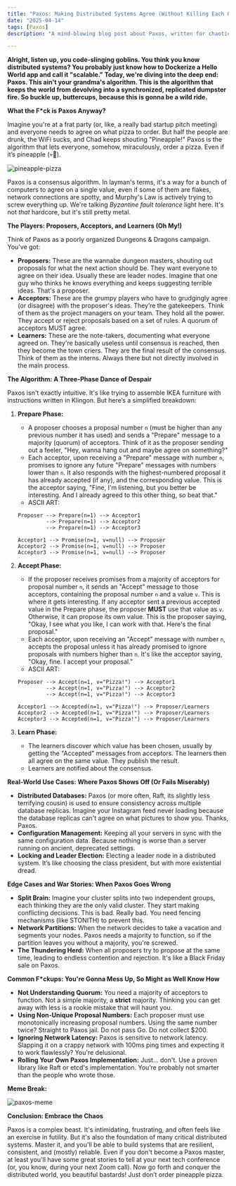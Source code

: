 ```yaml
---
title: "Paxos: Making Distributed Systems Agree (Without Killing Each Other)"
date: "2025-04-14"
tags: [Paxos]
description: "A mind-blowing blog post about Paxos, written for chaotic Gen Z engineers who barely passed distributed systems class."

---
```


**Alright, listen up, you code-slinging goblins. You think you know distributed systems? You probably just know how to Dockerize a Hello World app and call it "scalable." Today, we're diving into the deep end: Paxos. This ain't your grandma's algorithm. This is the algorithm that keeps the world from devolving into a synchronized, replicated dumpster fire. So buckle up, buttercups, because this is gonna be a wild ride.**

**What the F*ck is Paxos Anyway?**

Imagine you're at a frat party (or, like, a really bad startup pitch meeting) and everyone needs to agree on what pizza to order. But half the people are drunk, the WiFi sucks, and Chad keeps shouting "Pineapple!" Paxos is the algorithm that lets everyone, somehow, miraculously, order a pizza. Even if it’s pineapple (💀🙏).

![pineapple-pizza](https://i.imgflip.com/2/44hmt.jpg)

Paxos is a consensus algorithm. In layman's terms, it's a way for a bunch of computers to agree on a single value, even if some of them are flakes, network connections are spotty, and Murphy's Law is actively trying to screw everything up. We're talking *Byzantine fault tolerance* light here. It's not *that* hardcore, but it's still pretty metal.

**The Players: Proposers, Acceptors, and Learners (Oh My!)**

Think of Paxos as a poorly organized Dungeons & Dragons campaign. You've got:

*   **Proposers:** These are the wannabe dungeon masters, shouting out proposals for what the next action should be. They want everyone to agree on their idea. Usually these are leader nodes. Imagine that one guy who thinks he knows everything and keeps suggesting terrible ideas. That's a proposer.
*   **Acceptors:** These are the grumpy players who have to grudgingly agree (or disagree) with the proposer's ideas. They’re the gatekeepers. Think of them as the project managers on your team. They hold all the power. They accept or reject proposals based on a set of rules. A quorum of acceptors MUST agree.
*   **Learners:** These are the note-takers, documenting what everyone agreed on. They're basically useless until consensus is reached, then they become the town criers. They are the final result of the consensus. Think of them as the interns. Always there but not directly involved in the main process.

**The Algorithm: A Three-Phase Dance of Despair**

Paxos isn't exactly intuitive. It's like trying to assemble IKEA furniture with instructions written in Klingon. But here’s a simplified breakdown:

1.  **Prepare Phase:**
    *   A proposer chooses a proposal number `n` (must be higher than any previous number it has used) and sends a "Prepare" message to a majority (quorum) of acceptors. Think of it as the proposer sending out a feeler, "Hey, wanna hang out and maybe agree on something?"
    *   Each acceptor, upon receiving a "Prepare" message with number `n`, promises to ignore any future "Prepare" messages with numbers lower than `n`. It also responds with the highest-numbered proposal it has already accepted (if any), and the corresponding value. This is the acceptor saying, "Fine, I'm listening, but you better be interesting. And I already agreed to this other thing, so beat that."
    * ASCII ART:
    ```
    Proposer --> Prepare(n=1) --> Acceptor1
             --> Prepare(n=1) --> Acceptor2
             --> Prepare(n=1) --> Acceptor3

    Acceptor1 --> Promise(n=1, v=null) --> Proposer
    Acceptor2 --> Promise(n=1, v=null) --> Proposer
    Acceptor3 --> Promise(n=1, v=null) --> Proposer
    ```
2.  **Accept Phase:**
    *   If the proposer receives promises from a majority of acceptors for proposal number `n`, it sends an "Accept" message to those acceptors, containing the proposal number `n` and a value `v`. This is where it gets interesting. If any acceptor sent a previous accepted value in the Prepare phase, the proposer **MUST** use that value as `v`. Otherwise, it can propose its own value. This is the proposer saying, "Okay, I see what you like, I can work with that. Here's the final proposal."
    *   Each acceptor, upon receiving an "Accept" message with number `n`, accepts the proposal unless it has already promised to ignore proposals with numbers higher than `n`. It's like the acceptor saying, "Okay, fine. I accept your proposal."
     * ASCII ART:
    ```
    Proposer --> Accept(n=1, v="Pizza!") --> Acceptor1
             --> Accept(n=1, v="Pizza!") --> Acceptor2
             --> Accept(n=1, v="Pizza!") --> Acceptor3

    Acceptor1 --> Accepted(n=1, v="Pizza!") --> Proposer/Learners
    Acceptor2 --> Accepted(n=1, v="Pizza!") --> Proposer/Learners
    Acceptor3 --> Accepted(n=1, v="Pizza!") --> Proposer/Learners
    ```

3.  **Learn Phase:**
    *   The learners discover which value has been chosen, usually by getting the "Accepted" messages from acceptors. The learners then all agree on the same value. They publish the result.
    *   Learners are notified about the consensus.

**Real-World Use Cases: Where Paxos Shows Off (Or Fails Miserably)**

*   **Distributed Databases:** Paxos (or more often, Raft, its slightly less terrifying cousin) is used to ensure consistency across multiple database replicas. Imagine your Instagram feed never loading because the database replicas can't agree on what pictures to show you. Thanks, Paxos.
*   **Configuration Management:** Keeping all your servers in sync with the same configuration data. Because nothing is worse than a server running on ancient, deprecated settings.
*   **Locking and Leader Election:** Electing a leader node in a distributed system. It’s like choosing the class president, but with more existential dread.

**Edge Cases and War Stories: When Paxos Goes Wrong**

*   **Split Brain:** Imagine your cluster splits into two independent groups, each thinking they are the only valid cluster. They start making conflicting decisions. This is bad. Really bad. You need fencing mechanisms (like STONITH) to prevent this.
*   **Network Partitions:** When the network decides to take a vacation and segments your nodes. Paxos needs a majority to function, so if the partition leaves you without a majority, you're screwed.
*   **The Thundering Herd:** When all proposers try to propose at the same time, leading to endless contention and rejection. It's like a Black Friday sale on Paxos.

**Common F*ckups: You're Gonna Mess Up, So Might as Well Know How**

*   **Not Understanding Quorum:** You need a majority of acceptors to function. Not a simple majority, a **strict** majority. Thinking you can get away with less is a rookie mistake that will haunt you.
*   **Using Non-Unique Proposal Numbers:** Each proposer must use monotonically increasing proposal numbers. Using the same number twice? Straight to Paxos jail. Do not pass Go. Do not collect $200.
*   **Ignoring Network Latency:** Paxos is sensitive to network latency. Slapping it on a crappy network with 100ms ping times and expecting it to work flawlessly? You're delusional.
*   **Rolling Your Own Paxos Implementation:** Just… don't. Use a proven library like Raft or etcd's implementation. You’re probably not smarter than the people who wrote those.

**Meme Break:**

![paxos-meme](https://i.kym-cdn.com/photos/images/original/001/869/328/313.jpg)

**Conclusion: Embrace the Chaos**

Paxos is a complex beast. It's intimidating, frustrating, and often feels like an exercise in futility. But it's also the foundation of many critical distributed systems. Master it, and you'll be able to build systems that are resilient, consistent, and (mostly) reliable. Even if you don't become a Paxos master, at least you'll have some great stories to tell at your next tech conference (or, you know, during your next Zoom call). Now go forth and conquer the distributed world, you beautiful bastards! Just don’t order pineapple pizza.
